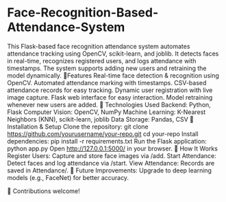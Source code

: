 # Face-Recognition-Based-Attendance-System
This Flask-based face recognition attendance system automates attendance tracking using OpenCV, scikit-learn, and joblib. It detects faces in real-time, recognizes registered users, and logs attendance with timestamps. The system supports adding new users and retraining the model dynamically.
🔹Features
Real-time face detection & recognition using OpenCV.
Automated attendance marking with timestamps.
CSV-based attendance records for easy tracking.
Dynamic user registration with live image capture.
Flask web interface for easy interaction.
Model retraining whenever new users are added.
🔹 Technologies Used
Backend: Python, Flask
Computer Vision: OpenCV, NumPy
Machine Learning: K-Nearest Neighbors (KNN), scikit-learn, joblib
Data Storage: Pandas, CSV
🔹 Installation & Setup
Clone the repository:
git clone https://github.com/yourusername/your-repo.git
cd your-repo
Install dependencies:
pip install -r requirements.txt
Run the Flask application:
python app.py
Open http://127.0.0.1:5000/ in your browser.
🔹 How It Works
Register Users: Capture and store face images via /add.
Start Attendance: Detect faces and log attendance via /start.
View Attendance: Records are saved in Attendance/.
🔹 Future Improvements: Upgrade to deep learning models (e.g., FaceNet) for better accuracy.

🚀 Contributions welcome!
